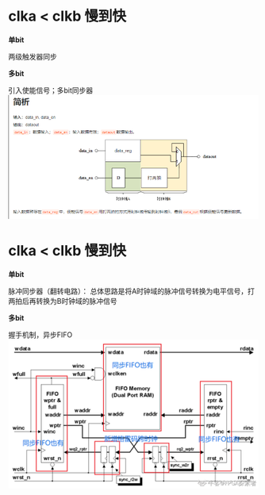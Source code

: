 # clka < clkb 慢到快
**单bit**

两级触发器同步

**多bit** 

引入使能信号；多bit同步器
![multi bits](https://github.com/hhh2639168682/Digital-IC-basic-knowledge/blob/main/multi_bits_input/answer_multibits.png "multi bits")

# clka < clkb 慢到快
**单bit** 

脉冲同步器（翻转电路）：
总体思路是将A时钟域的脉冲信号转换为电平信号，打两拍后再转换为B时钟域的脉冲信号

**多bit**  

握手机制，异步FIFO
![A_fifo](https://github.com/hhh2639168682/Digital-IC-basic-knowledge/blob/main/interview/801B0340EAA7D418025E65E160ADE22B.png "A_fifo")
